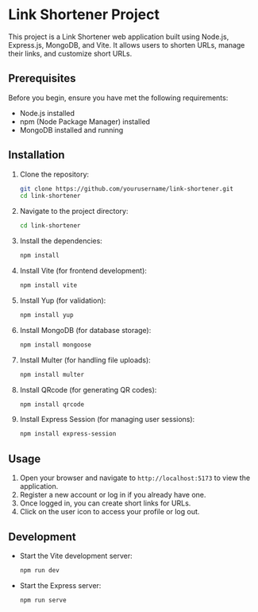 # Link Shortener Project

This project is a Link Shortener web application built using Node.js, Express.js, MongoDB, and Vite. It allows users to shorten URLs, manage their links, and customize short URLs.

## Prerequisites

Before you begin, ensure you have met the following requirements:
- Node.js installed
- npm (Node Package Manager) installed
- MongoDB installed and running

## Installation

1. Clone the repository:
    ```bash
    git clone https://github.com/yourusername/link-shortener.git
    cd link-shortener
    ```

2. Navigate to the project directory:
    ```bash
    cd link-shortener
    ```

3. Install the dependencies:
    ```bash
    npm install
    ```

4. Install Vite (for frontend development):
    ```bash
    npm install vite
    ```

5. Install Yup (for validation):
    ```bash
    npm install yup
    ```

6. Install MongoDB (for database storage):
    ```bash
    npm install mongoose
    ```

7. Install Multer (for handling file uploads):
    ```bash
    npm install multer
    ```

8. Install QRcode (for generating QR codes):
    ```bash
    npm install qrcode
    ```

9. Install Express Session (for managing user sessions):
    ```bash
    npm install express-session
    ```

## Usage

1. Open your browser and navigate to `http://localhost:5173` to view the application.
2. Register a new account or log in if you already have one.
3. Once logged in, you can create short links for URLs.
4. Click on the user icon to access your profile or log out.


## Development

- Start the Vite development server:
    ```bash
    npm run dev
    ```

- Start the Express server:
    ```bash
    npm run serve
    ```
